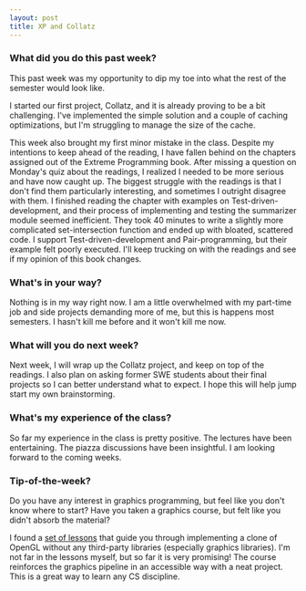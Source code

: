 ```yaml
---
layout: post
title: XP and Collatz
---
```


### What did you do this past week? ###

This past week was my opportunity to dip my toe into what the rest of the semester would look like.

I started our first project, Collatz, and it is already proving to be a bit challenging. I've implemented the simple solution and a couple of caching optimizations, but I'm struggling to manage the size of the cache.

This week also brought my first minor mistake in the class. Despite my intentions to keep ahead of the reading, I have fallen behind on the chapters assigned out of the Extreme Programming book. After missing a question on Monday's quiz about the readings, I realized I needed to be more serious and have now caught up. The biggest struggle with the readings is that I don't find them particularly interesting, and sometimes I outright disagree with them. I finished reading the chapter with examples on Test-driven-development, and their process of implementing and testing the summarizer module seemed inefficient. They took 40 minutes to write a slightly more complicated set-intersection function and ended up with bloated, scattered code. I support Test-driven-development and Pair-programming, but their example felt poorly executed. I'll keep trucking on with the readings and see if my opinion of this book changes.

### What's in your way? ###

Nothing is in my way right now. I am a little overwhelmed with my part-time job and side projects demanding more of me, but this is happens most semesters. I hasn't kill me before and it won't kill me now.

### What will you do next week? ###

Next week, I will wrap up the Collatz project, and keep on top of the readings. I also plan on asking former SWE students about their final projects so I can better understand what to expect. I hope this will help jump start my own brainstorming.

### What's my experience of the class? ###

So far my experience in the class is pretty positive. The lectures have been entertaining. The piazza discussions have been insightful. I am looking forward to the coming weeks.

### Tip-of-the-week? ###

Do you have any interest in graphics programming, but feel like you don't know where to start? Have you taken a graphics course, but felt like you didn't absorb the material?

I found a [set of lessons](https://github.com/ssloy/tinyrenderer/wiki) that guide you through implementing a clone of OpenGL without any third-party libraries (especially graphics libraries). I'm not far in the lessons myself, but so far it is very promising! The course reinforces the graphics pipeline in an accessible way with a neat project. This is a great way to learn any CS discipline.

